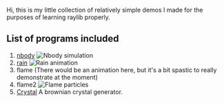 Hi, this is my little collection of relatively simple demos I made for the purposes of learning
raylib properly.

## List of programs included

1. [nbody](src/nbody/README.md)
  ![Nbody simulation](images/nbody.gif?raw=true "An nbody simulator")
2. [rain](src/rain/README.md)
  ![Rain animation](images/rain.gif?raw=true "Basic rain falling")
3. flame
  (There would be an animation here, but it's a bit spastic to really demonstrate at the moment)
4. flame2
  ![Flame particles](images/flame2.gif "A bunch of particles that roughly resemble a fire")
5. [Crystal](src/crystal/README.md)
  A brownian crystal generator.